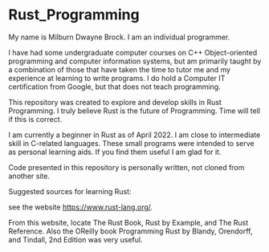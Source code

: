 # Rust_Programming 

My name is Milburn Dwayne Brock. I am an individual programmer.

I have had some undergraduate computer courses on C++ Object-oriented programming and computer information systems, 
but am primarily taught by a combination of those that have taken the time to tutor me and my experience at 
learning to write programs. I do hold a Computer IT certification from Google, but that does not teach programming.

This repository was created to explore and develop skills in Rust Programming. 
I truly believe Rust is the future of Programming. 
Time will tell if this is correct.

I am currently a beginner in Rust as of April 2022. I am close to intermediate skill in C-related languages.
These small programs  were intended to serve as personal learning aids.
If you find them useful I am glad for it.

Code presented in this repository is personally written, not cloned from another site.

Suggested sources for learning Rust:

  see the website https://www.rust-lang.org/.
  
  From this website, locate The Rust Book, Rust by Example, and The Rust Reference.
  Also the OReilly book Programming Rust by Blandy, Orendorff, and Tindall, 2nd Edition was very useful.

